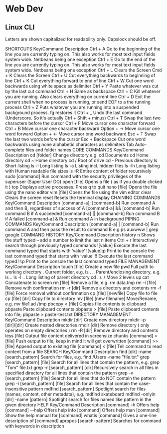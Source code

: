 # Web Dev

## Linux CLI

Letters are shown capitalized for readability only. Capslock should be off.

SHORTCUTS
Key/Command	Description
Ctrl + A	Go to the beginning of the line you are currently typing on. This also works for most text input fields system wide. Netbeans being one exception
Ctrl + E	Go to the end of the line you are currently typing on. This also works for most text input fields system wide. Netbeans being one exception
Ctrl + L	Clears the Screen
Cmd + K	Clears the Screen
Ctrl + U	Cut everything backwards to beginning of line
Ctrl + K	Cut everything forward to end of line
Ctrl + W	Cut one word backwards using white space as delimiter
Ctrl + Y	Paste whatever was cut by the last cut command
Ctrl + H	Same as backspace
Ctrl + C	Kill whatever you are running. Also clears everything on current line
Ctrl + D	Exit the current shell when no process is running, or send EOF to a the running process
Ctrl + Z	Puts whatever you are running into a suspended background process. fg restores it
Ctrl + _	Undo the last command. (Underscore. So it's actually Ctrl + Shift + minus)
Ctrl + T	Swap the last two characters before the cursor
Ctrl + F	Move cursor one character forward
Ctrl + B	Move cursor one character backward
Option + →	Move cursor one word forward
Option + ←	Move cursor one word backward
Esc + T	Swap the last two words before the cursor
Esc + Backspace	Cut one word backwards using none alphabetic characters as delimiters
Tab	Auto-complete files and folder names
CORE COMMANDS
Key/Command	Description
cd [folder]	Change directory e.g. cd Documents
cd	Home directory
cd ~	Home directory
cd /	Root of drive
cd -	Previous directory
ls	Short listing
ls -l	Long listing
ls -a	Listing incl. hidden files
ls -lh	Long listing with Human readable file sizes
ls -R	Entire content of folder recursively
sudo [command]	Run command with the security privileges of the superuser (Super User DO)
open [file]	Opens a file ( as if you double clicked it )
top	Displays active processes. Press q to quit
nano [file]	Opens the file using the nano editor
vim [file]	Opens the file using the vim editor
clear	Clears the screen
reset	Resets the terminal display
CHAINING COMMANDS
Key/Command	Description
[command-a]; [command-b]	Run command A and then B, regardless of success of A
[command-a] && [command-b]	Run command B if A succeeded
[command-a] || [command-b]	Run command B if A failed
[command-a] &	Run command A in background
PIPING COMMANDS
Key/Command	Description
[command-a] | [command-b]	Run command A and then pass the result to command B e.g ps auxwww | grep google
COMMAND HISTORY
Key/Command	Description
history n	Shows the stuff typed – add a number to limit the last n items
Ctrl + r	Interactively search through previously typed commands
![value]	Execute the last command typed that starts with ‘value’
![value]:p	Print to the console the last command typed that starts with ‘value’
!!	Execute the last command typed
!!:p	Print to the console the last command typed
FILE MANAGEMENT
Key/Command	Description
touch [file]	Create a new file
pwd	Full path to working directory
.	Current folder, e.g. ls .
..	Parent/enclosing directory, e.g. ls ..
ls -l ..	Long listing of parent directory
cd ../../	Move 2 levels up
cat	Concatenate to screen
rm [file]	Remove a file, e.g. rm data.tmp
rm -i [file]	Remove with confirmation
rm -r [dir]	Remove a directory and contents
rm -f [file]	Force removal without confirmation
cp [file] [newfile]	Copy file to file
cp [file] [dir]	Copy file to directory
mv [file] [new filename]	Move/Rename, e.g. mv file1.ad /tmp
pbcopy < [file]	Copies file contents to clipboard
pbpaste	Paste clipboard contents
pbpaste > [file]	Paste clipboard contents into file, pbpaste > paste-test.txt
DIRECTORY MANAGEMENT
Key/Command	Description
mkdir [dir]	Create new directory
mkdir -p [dir]/[dir]	Create nested directories
rmdir [dir]	Remove directory ( only operates on empty directories )
rm -R [dir]	Remove directory and contents
less [file]	Output file content delivered in screensize chunks
[command] > [file]	Push output to file, keep in mind it will get overwritten
[command] >> [file]	Append output to existing file
[command] < [file]	Tell command to read content from a file
SEARCH
Key/Command	Description
find [dir] -name [search_pattern]	Search for files, e.g. find /Users -name "file.txt"
grep [search_pattern] [file]	Search for all lines that contain the pattern, e.g. grep "Tom" file.txt
grep -r [search_pattern] [dir]	Recursively search in all files in specified directory for all lines that contain the pattern
grep -v [search_pattern] [file]	Search for all lines that do NOT contain the pattern
grep -i [search_pattern] [file]	Search for all lines that contain the case-insensitive pattern
mdfind [search_pattern]	Spotlight search for files (names, content, other metadata), e.g. mdfind skateboard
mdfind -onlyin [dir] -name [pattern]	Spotlight search for files named like pattern in the given directory
HELP
Key/Command	Description
[command] -h	Offers help
[command] --help	Offers help
info [command]	Offers help
man [command]	Show the help manual for [command]
whatis [command]	Gives a one-line description of [command]
apropos [search-pattern]	Searches for command with keywords in description
